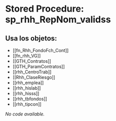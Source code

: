 # Stored Procedure: sp_rhh_RepNom_validss

## Usa los objetos:
- [[fn_Rhh_FondoFch_Cont]]
- [[fn_rhh_VG]]
- [[GTH_Contratos]]
- [[GTH_ParamContratos]]
- [[rhh_CentroTrab]]
- [[Rhh_ClaseRiesgo]]
- [[rhh_emplea]]
- [[rhh_hislab]]
- [[rhh_hisss]]
- [[rhh_tbfondos]]
- [[rhh_tipcon]]

*No code available.*
